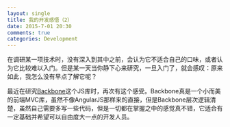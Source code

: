 ```yaml
---
layout: single
title: 我的开发感悟（2）
date: 2015-7-01 20:30
comments: true
categories: Development
---
```


在调研某一项技术时，没有深入到其中之前，会认为它不适合自己的口味，或者认为它比较难以入门。但是某一天当你静下心来研究，一旦入门了，就会感叹：原来如此，我怎么没有早点了解它呢？

最近在研究[Backbone](http://backbonejs.org/)这个JS库时，再次有这个感受。Backbone真是一个小而美的前端MVC库，虽然不像AngularJS那样来的直接，但是Backbone层次逻辑清楚，虽然自己需要多写一些代码，但是一切都在掌握之中的感觉真不错，它适合有一定基础并希望可以自由度大一点的开发人员。